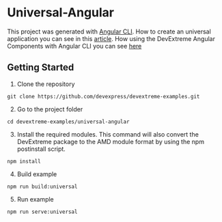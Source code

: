 # Universal-Angular

This project was generated with [Angular CLI](https://github.com/angular/angular-cli). 
How to create an universal application you can see in this [article](https://angular.io/guide/universal). How using the DevExtreme Angular Components with Angular CLI you can see [here](https://github.com/DevExpress/devextreme-angular/blob/master/docs/using-angular-cli.md)

## Getting Started

1. Clone the repository
 ``` text
 git clone https://github.com/devexpress/devextreme-examples.git
 ```

2. Go to the project folder
 ``` text
 cd devextreme-examples/universal-angular
 ```

3. Install the required modules. This command will also convert the DevExtreme package to the AMD module format by using the npm postinstall script.
 ``` text
 npm install
 ```
 
4. Build example
 ``` text
npm run build:universal
 ```

5. Run example
 ``` text
npm run serve:universal
 ```